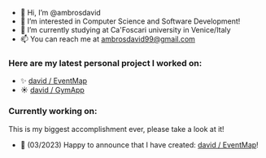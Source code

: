- 👋 Hi, I’m @ambrosdavid
- 👀 I’m interested in Computer Science and Software Development!
- 🌱 I’m currently studying at Ca'Foscari university in Venice/Italy
- 📫 You can reach me at ambrosdavid99@gmail.com
### Here are my latest personal project I worked on:
- ✨ [david / EventMap](https://github.com/ambrosdavid/EventMap)
- ☀️ [david / GymApp](https://github.com/ambrosdavid/GymApp) 
### Currently working on:
This is my biggest accomplishment ever, please take a look at it!
- 👀 (03/2023) Happy to announce that I have created: [david / EventMap](https://github.com/ambrosdavid/EventMap)!



<!---
ambrosdavid/ambrosdavid is a ✨ special ✨ repository because its `README.md` (this file) appears on your GitHub profile.
You can click the Preview link to take a look at your changes.
--->
